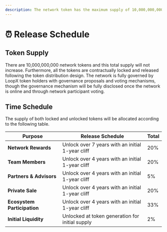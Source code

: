 ```yaml
---
description: The network token has the maximum supply of 10,000,000,000.
---
```


# ⏰ Release Schedule

## Token Supply

There are 10,000,000,000 network tokens and this total supply will not increase. Furthermore, all the tokens are contractually locked and released following the token distribution design. The network is fully governed by LoopX token holders with governance proposals and voting mechanisms, though the governance mechanism will be fully disclosed once the network is online and through network participant voting.&#x20;

## Time Schedule

The supply of both locked and unlocked tokens will be allocated according to the following table.

| **Purpose**                 | **Release Schedule**                             | **Total** |
| --------------------------- | ------------------------------------------------ | --------- |
| **Network Rewards**         | Unlock over 7 years with an initial 1-year cliff | 20%       |
| **Team Members**            | Unlock over 4 years with an initial 1-year cliff | 20%       |
| **Partners & Advisors**     | Unlock over 4 years with an initial 1-year cliff | 5%        |
| **Private Sale**            | Unlock over 4 years with an initial 1-year cliff | 20%       |
| **Ecosystem Participation** | Unlock over 4 years with an initial 1-year cliff | 33%       |
| **Initial Liquidity**       | Unlocked at token generation for initial supply  | 2%        |
